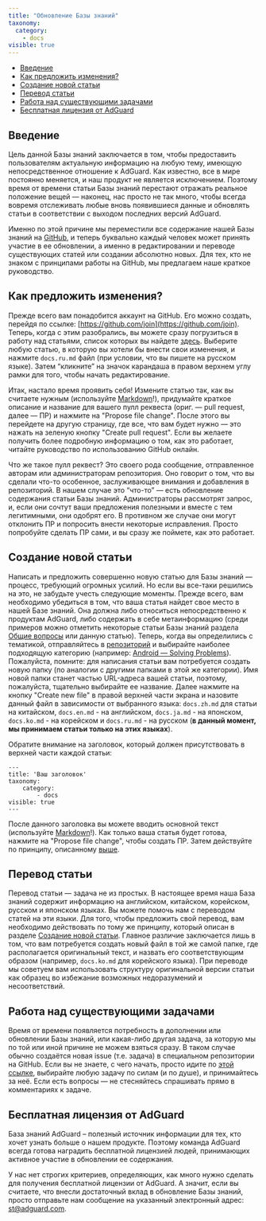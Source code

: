```yaml
---
title: "Обновление Базы знаний"
taxonomy:
  category:
    - docs
visible: true
---
```


- [Введение](#introduction)
- [Как предложить изменения?](#suggest-change)
- [Создание новой статьи](#new-article)
- [Перевод статьи](#translating)
- [Работа над существующими задачами](#issues)
- [Бесплатная лицензия от AdGuard](#license)

<a name="introduction"></a>

## Введение

Цель данной Базы знаний заключается в том, чтобы предоставить пользователям актуальную информацию на любую тему, имеющую непосредственное отношение к AdGuard. Как известно, все в мире постоянно меняется, и наш продукт не является исключением.
Поэтому время от времени статьи Базы знаний перестают отражать реальное положение вещей — наконец, нас просто не так много, чтобы всегда вовремя отслеживать любые вновь появившиеся данные и обновлять статьи в соответствии с выходом последних версий AdGuard.

Именно по этой причине мы переместили все содержание нашей Базы знаний на [GitHub](https://github.com/AdguardTeam/AdguardKnowledgeBase/), и теперь буквально каждый человек может принять участие в ее обновлении, а именно в редактировании и переводе существующих статей или создании абсолютно новых. Для тех, кто не знаком с принципами работы на GitHub, мы предлагаем наше краткое руководство.

<a name="suggest-change"></a>

## Как предложить изменения?

Прежде всего вам понадобится аккаунт на GitHub. Его можно создать, перейдя по ссылке: [https://github.com/join](https://github.com/join). Теперь, когда с этим разобрались, вы можете сразу погрузиться в работу над статьями, список которых вы найдете [здесь](https://github.com/AdguardTeam/AdguardKnowledgeBase/tree/master/pages/). Выберите любую статью, в которую вы хотели бы внести свои изменения, и нажмите `docs.ru.md` файл (при условии, что вы пишете на русском языке). Затем “кликните” на значок карандаша в правом верхнем углу рамки для того, чтобы начать редактирование.

Итак, настало время проявить себя! Измените статью так, как вы считаете нужным (используйте [Markdown](https://github.com/LewisVo/Markdown-Tutorial)!),
придумайте краткое описание и название для вашего пулл реквеста (ориг. — pull request, далее — ПР) и нажмите на "Propose file change".
После этого вы перейдете на другую страницу, где все, что вам будет нужно — это нажать на зеленую кнопку "Create pull request".
Если вы желаете получить более подробную информацию о том, как это работает, читайте руководство по использованию GitHub онлайн.

Что же такое пулл реквест? Это своего рода сообщение, отправленное авторам или администраторам репозитория. Оно говорит о том, что
вы сделали что-то особенное, заслуживающее внимания и добавления в репозиторий. В нашем случае это “что-то” — есть обновление содержания статьи Базы знаний. Администраторы рассмотрят запрос, и, если они сочтут ваши предложения полезными и вместе с тем легитимными, они одобрят его. В противном же случае они могут отклонить ПР и попросить внести некоторые исправления. Просто попробуйте сделать ПР сами, и вы сразу же поймете, как это работает.

<a name="new-article"></a>

## Создание новой статьи

Написать и предложить совершенно новую статью для Базы знаний — процесс, требующий огромных усилий. Но если вы все-таки решились на это, не забудьте учесть следующие моменты. Прежде всего, вам необходимо убедиться в том, что ваша статья найдет свое место в нашей Базе знаний. Она должна либо относиться непосредственно к продуктам AdGuard, либо содержать в себе метаинформацию (среди примеров можно отметить некоторые статьи Базы знаний раздела [Общие вопросы](https://kb.adguard.com/ru) или данную статью). Теперь, когда вы определились с тематикой, отправляйтесь в [репозиторий](https://github.com/AdguardTeam/AdguardKnowledgeBase) и выбирайте наиболее подходящую категорию (например: [Android — Solving Problems](https://github.com/AdguardTeam/AdguardKnowledgeBase/tree/master/05.android/06.solving-problems)). Пожалуйста, помните: для написания статьи вам потребуется создать новую папку (по аналогии с другими папками в этой же категории). Имя новой папки станет частью URL-адреса вашей статьи, поэтому, пожалуйста, тщательно выбирайте ее название. Далее нажмите на кнопку "Create new file" в правой верхней части экрана и назовите данный файл в зависимости от выбранного языка: `docs.zh.md` для статьи на китайском, `docs.en.md` - на английском, `docs.ja.md` - на японском, `docs.ko.md` - на корейском и `docs.ru.md` - на русском (**в данный момент, мы принимаем статьи только на этих языках**).

Обратите внимание на заголовок, который должен присутствовать в верхней части каждой статьи:

```
---
title: 'Ваш заголовок'
taxonomy:
    category:
        - docs
visible: true
---
```

После данного заголовка вы можете вводить основной текст (используйте [Markdown](https://github.com/LewisVo/Markdown-Tutorial)!).
Как только ваша статья будет готова, нажмите на "Propose file change", чтобы создать ПР. Затем действуйте по принципу, описанному
[выше](#suggest-change).

<a name="translating"></a>

## Перевод статьи

Перевод статьи — задача не из простых. В настоящее время наша База знаний содержит информацию на английском, китайском, корейском, русском и японском языках. Вы можете помочь нам с переводом статей на эти языки. Для того, чтобы предложить свой перевод, вам необходимо действовать по тому же принципу, который описан в разделе [Создание новой статьи](#new-article). Главное различие заключается лишь в том, что вам потребуется создать новый файл в той же самой папке, где располагается оригинальный текст, и назвать его соответствующим образом (например, `docs.ko.md` для корейского языка). При переводе мы советуем вам использовать структуру оригинальной версии статьи как образец во избежание возможных недоразумений и несоответствий.

<a name="issues"></a>

## Работа над существующими задачами

Время от времени появляется потребность в дополнении или обновлении Базы знаний, или какая-либо другая задача, за которую мы по той или иной причине не можем взяться сразу. В таком случае обычно создаётся новая issue (т.е. задача) в специальном репозитории на GitHub. Если вы не знаете, с чего начать, просто идите по [этой ссылке](https://github.com/AdguardTeam/AdguardKnowledgeBase/issues/), выбирайте любую задачу по силам (и по душе), и принимайтесь за неё. Если есть вопросы — не стесняйтесь спрашивать прямо в комментариях к задаче.

<a name="license"></a>

## Бесплатная лицензия от AdGuard

База знаний AdGuard – полезный источник информации для тех, кто хочет узнать больше о нашем продукте. Поэтому команда AdGuard всегда готова наградить бесплатной лицензией людей, принимающих активное участие в обновлении ее содержания.

У нас нет строгих критериев, определяющих, как много нужно сделать для получения бесплатной лицензии от AdGuard. А значит, если вы считаете, что внесли достаточный вклад в обновление Базы знаний, просто отправьте нам сообщение на указанный электронный адрес: [st@adguard.com](mailto:st@adguard.com).
